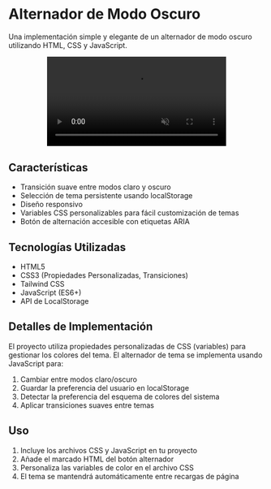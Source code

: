 # Alternador de Modo Oscuro

Una implementación simple y elegante de un alternador de modo oscuro utilizando HTML, CSS y JavaScript.

<p align="center">
    <video width="70%" src="https://res.cloudinary.com/dvibg2f6y/video/upload/v1745004414/Grabaci%C3%B3n_2025-04-18_142636_od4cxx.mp4" autoplay loop muted></video>
</p>

## Características

- Transición suave entre modos claro y oscuro
- Selección de tema persistente usando localStorage
- Diseño responsivo
- Variables CSS personalizables para fácil customización de temas
- Botón de alternación accesible con etiquetas ARIA

## Tecnologías Utilizadas

- HTML5
- CSS3 (Propiedades Personalizadas, Transiciones)
- Tailwind CSS
- JavaScript (ES6+)
- API de LocalStorage

## Detalles de Implementación

El proyecto utiliza propiedades personalizadas de CSS (variables) para gestionar los colores del tema. El alternador de tema se implementa usando JavaScript para:

1. Cambiar entre modos claro/oscuro
2. Guardar la preferencia del usuario en localStorage
3. Detectar la preferencia del esquema de colores del sistema
4. Aplicar transiciones suaves entre temas

## Uso

1. Incluye los archivos CSS y JavaScript en tu proyecto
2. Añade el marcado HTML del botón alternador
3. Personaliza las variables de color en el archivo CSS
4. El tema se mantendrá automáticamente entre recargas de página